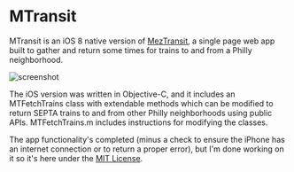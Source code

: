 MTransit
========

MTransit is an iOS 8 native version of [MezTransit](http://meztransit.herokuapp.com/), a single page web app built to gather and return some times for trains to and from a Philly neighborhood.

![screenshot](https://github.com/kellyi/iOSMTransit/blob/master/image.png)

The iOS version was written in Objective-C, and it includes an MTFetchTrains class with extendable methods which can be modified to return SEPTA trains to and from other Philly neighborhoods using public APIs. MTFetchTrains.m includes instructions for modifying the classes.

The app functionality's completed (minus a check to ensure the iPhone has an internet connection or to return a proper error), but I'm done working on it so it's here under the [MIT License](https://github.com/kellyi/iOSMTransit/blob/master/LICENSE.md).

